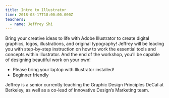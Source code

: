 ```yaml
---
title: Intro to Illustrator
time: 2018-03-17T18:00:00.000Z
teachers:
  - name: Jeffrey Shi
---
```


Bring your creative ideas to life with Adobe Illustrator to create digital graphics, logos, illustrations, and original typography! Jeffrey will be leading you with step-by-step instruction on how to work the essential tools and concepts within Illustrator. And the end of the workshop, you’ll be capable of designing beautiful work on your own!

- Please bring your laptop with Illustrator installed!
- Beginner friendly

Jeffrey is a senior currently teaching the Graphic Design Principles DeCal at Berkeley, as well as a co-lead of Innovative Design’s Marketing team.
